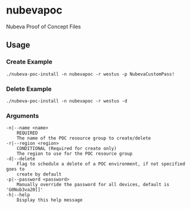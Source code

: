 # nubevapoc
Nubeva Proof of Concept Files

## Usage
### Create Example 
`./nubeva-poc-install -n nubevapoc -r westus -p NubevaCustomPass!`

### Delete Example 
`./nubeva-poc-install -n nubevapoc -r westus -d`

### Arguments
```
-n|--name <name>
    REQUIRED
    The name of the POC resource group to create/delete
-r|--region <region>
    CONDITIONAL (Required for create only)
    The region to use for the POC resource group
-d|--delete
    Flag to schedule a delete of a POC environment, if not specified goes to
    create by default
-p|--password <password>
    Manually override the password for all devices, default is 'G0Nub3va20[]'
-h|--help
    Display this help message
```
